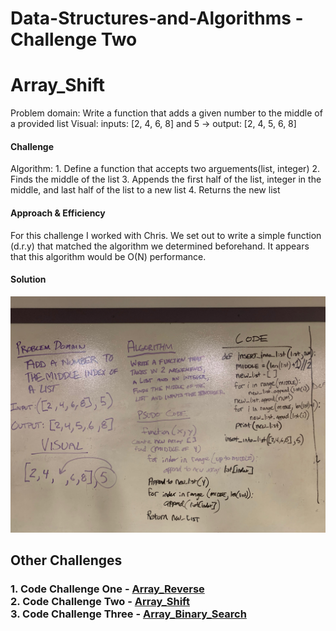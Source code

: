 # Data-Structures-and-Algorithms - Challenge Two

# Array_Shift
Problem domain:
    Write a function that adds a given number to the middle of a provided list
Visual:
    inputs: [2, 4, 6, 8] and 5 -> output: [2, 4, 5, 6, 8]   
#### Challenge
Algorithm:
    1. Define a function that accepts two arguements(list, integer)
    2. Finds the middle of the list
    3. Appends the first half of the list, integer in the middle, and last half of the list to a new list
    4. Returns the new list
#### Approach & Efficiency
For this challenge I worked with Chris. We set out to write a simple function (d.r.y) that matched the algorithm we determined beforehand. It appears that this algorithm would be O(N) performance.
#### Solution
![array_shift](../../assets/array_shift.jpeg)

## Other Challenges
### 1. Code Challenge One - [Array_Reverse](https://github.com/kochsj/python-data-structures-and-algorithms/challenges/array_reverse.py)<br>2. Code Challenge Two - [Array_Shift](https://github.com/kochsj/python-data-structures-and-algorithms/challenges/array_shift)<br>3. Code Challenge Three - [Array_Binary_Search](https://github.com/kochsj/python-data-structures-and-algorithms/tree/master/challenges/array_binary_search)
